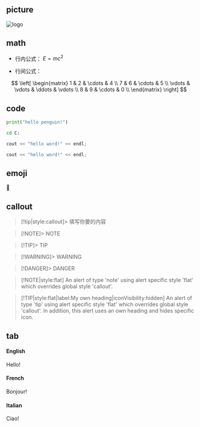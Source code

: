 ## picture

![logo](../_image/logo.jpg)

## math
- 行内公式：
$E=mc^2$

- 行间公式：

$$
\left[
\begin{matrix}
 1      & 2      & \cdots & 4      \\
 7      & 6      & \cdots & 5      \\
 \vdots & \vdots & \ddots & \vdots \\
 8      & 9      & \cdots & 0      \\
\end{matrix}
\right]
$$

## code
```python
print("hello penguin!")
```

```bash
cd C:
```

```c
cout << "hello word!" << endl;
```

```cpp
cout << "hello word!" << endl;
```

## emoji

:penguin:

## callout

> [!tip|style:callout]> 填写你要的内容

> [!NOTE]> NOTE

> [!TIP]> TIP

> [!WARNING]> WARNING

> [!DANGER]> DANGER

> [!NOTE|style:flat]
> An alert of type 'note' using alert specific style 'flat' which overrides global style 'callout'.

> [!TIP|style:flat|label:My own heading|iconVisibility:hidden]
> An alert of type 'tip' using alert specific style 'flat' which overrides global style 'callout'.
> In addition, this alert uses an own heading and hides specific icon.


## tab
<!-- tabs:start -->

#### **English**

Hello!

#### **French**

Bonjour!

#### **Italian**

Ciao!

<!-- tabs:end -->

